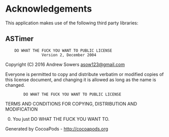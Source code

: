 # Acknowledgements
This application makes use of the following third party libraries:

## ASTimer

        DO WHAT THE FUCK YOU WANT TO PUBLIC LICENSE 
                    Version 2, December 2004 

 Copyright (C) 2016 Andrew Sowers <asow123@gmail.com> 

 Everyone is permitted to copy and distribute verbatim or modified 
 copies of this license document, and changing it is allowed as long 
 as the name is changed. 

            DO WHAT THE FUCK YOU WANT TO PUBLIC LICENSE 
   TERMS AND CONDITIONS FOR COPYING, DISTRIBUTION AND MODIFICATION 

  0. You just DO WHAT THE FUCK YOU WANT TO.

Generated by CocoaPods - http://cocoapods.org
